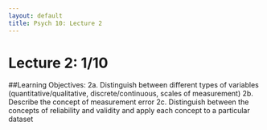 ```yaml
---
layout: default
title: Psych 10: Lecture 2
---
```

# Lecture 2: 1/10

##Learning Objectives:
2a. Distinguish between different types of variables (quantitative/qualitative, discrete/continuous, scales of measurement)
2b. Describe the concept of measurement error
2c. Distinguish between the concepts of reliability and validity and apply each concept to a particular dataset

